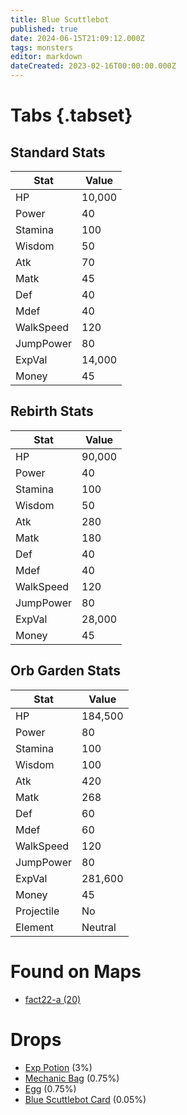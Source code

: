 ```yaml
---
title: Blue Scuttlebot
published: true
date: 2024-06-15T21:09:12.000Z
tags: monsters
editor: markdown
dateCreated: 2023-02-16T00:00:00.000Z
---
```


# Tabs {.tabset}

## Standard Stats

|Stat|Value|
|-|-|
|HP|10,000|
|Power|40|
|Stamina|100|
|Wisdom|50|
|Atk|70|
|Matk|45|
|Def|40|
|Mdef|40|
|WalkSpeed|120|
|JumpPower|80|
|ExpVal|14,000|
|Money|45|
## Rebirth Stats

|Stat|Value|
|-|-|
|HP|90,000|
|Power|40|
|Stamina|100|
|Wisdom|50|
|Atk|280|
|Matk|180|
|Def|40|
|Mdef|40|
|WalkSpeed|120|
|JumpPower|80|
|ExpVal|28,000|
|Money|45|
## Orb Garden Stats

|Stat|Value|
|-|-|
|HP|184,500|
|Power|80|
|Stamina|100|
|Wisdom|100|
|Atk|420|
|Matk|268|
|Def|60|
|Mdef|60|
|WalkSpeed|120|
|JumpPower|80|
|ExpVal|281,600|
|Money|45|
|Projectile|No|
|Element|Neutral|

# Found on Maps
 * [fact22-a (20)](/maps/fact22-a)

# Drops
 * [Exp Potion](/items/exp-potion) (3%)
 * [Mechanic Bag](/items/mechanic-bag) (0.75%)
 * [Egg](/items/egg) (0.75%)
 * [Blue Scuttlebot Card](/items/blue-scuttlebot-card) (0.05%)
